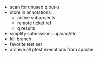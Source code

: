 
* scan for unused q.out-s
* store in annotations:
	* active subprojects
	* remote ticket ref
	* q results
* simplify submission...upload/etc
* kill branch
* favorite test set
* archive all ptest executions from apache
